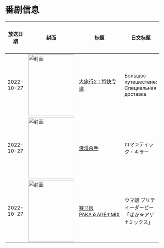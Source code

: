 # 番剧信息

|放送日期|封面|标题|日文标题|话数|评分|评分人数|
|---|---|---|---|---|---|---|
|2022-10-27|<img src="https://lain.bgm.tv/pic/cover/c/18/1f/425824_6LEQ6.jpg" alt="封面" style="width:150px;height:200px;object-fit:cover;">|[大旅行2：特快专递](https://bangumi.tv/subject/425824)|Большое путешествие: Специальная доставка|1|||
|2022-10-27|<img src="https://lain.bgm.tv/pic/cover/c/b3/1b/395489_EV5cc.jpg" alt="封面" style="width:150px;height:200px;object-fit:cover;">|[浪漫杀手](https://bangumi.tv/subject/395489)|ロマンティック・キラー|12|6.9|675人评分|
|2022-10-27|<img src="https://lain.bgm.tv/pic/cover/c/eb/8e/406283_V5eeB.jpg" alt="封面" style="width:150px;height:200px;object-fit:cover;">|[赛马娘 PAKA☆AGE↑MIX](https://bangumi.tv/subject/406283)|ウマ娘 プリティーダービー「ぱか☆アゲ↑ミックス」|10|6.6|13人评分|
